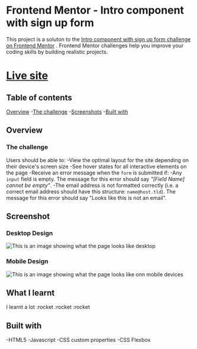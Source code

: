 # Frontend Mentor - Intro component with sign up form

This project is a soluton to the [ Intro component with sign up form challenge on Frontend Mentor](https://www.frontendmentor.io/challenges/intro-component-with-signup-form-5cf91bd49edda32581d28fd1) . Frontend Mentor challenges help you improve your coding skills by building realistic projects.

# [Live site]()

## Table of contents
[Overview](#overview)
    -[The challenge](#the-challenge)
    -[Screenshots](#screenshot)
    -[Built with](#built-with)
## Overview
### The challenge
Users should be able to:
-View the optimal layout for the site depending on their device's screen size
-See hover states for all interactive elements on the page
-Receive an error message when the `form` is submitted if:
    -Any `input` field is empty. The message for this error should say _"[Field Name] cannot be empty"_.
    -The email address is not formatted correctly (i.e. a correct email address should have this structure: `name@host.tld`). The message for this error should say "Looks like this is not an email".

## Screenshot
### Desktop Design
![This is an image showing what the page looks like desktop](https://res.cloudinary.com/dz209s6jk/image/upload/q_auto:good,w_900/Challenges/mnmpkjsbvur3xvrydf66.jpg)
### Mobile Design
![This is an image showing what the page looks like onn mobile devices](https://res.cloudinary.com/dz209s6jk/image/upload/q_auto:good,w_900/Challenges/tl9ullre22nsowpqrffh.jpg)

## What I learnt
I learnt a lot :rocket :rocket :rocket

## Built with
-HTML5
-Javascript
-CSS custom properties
-CSS Flexbox